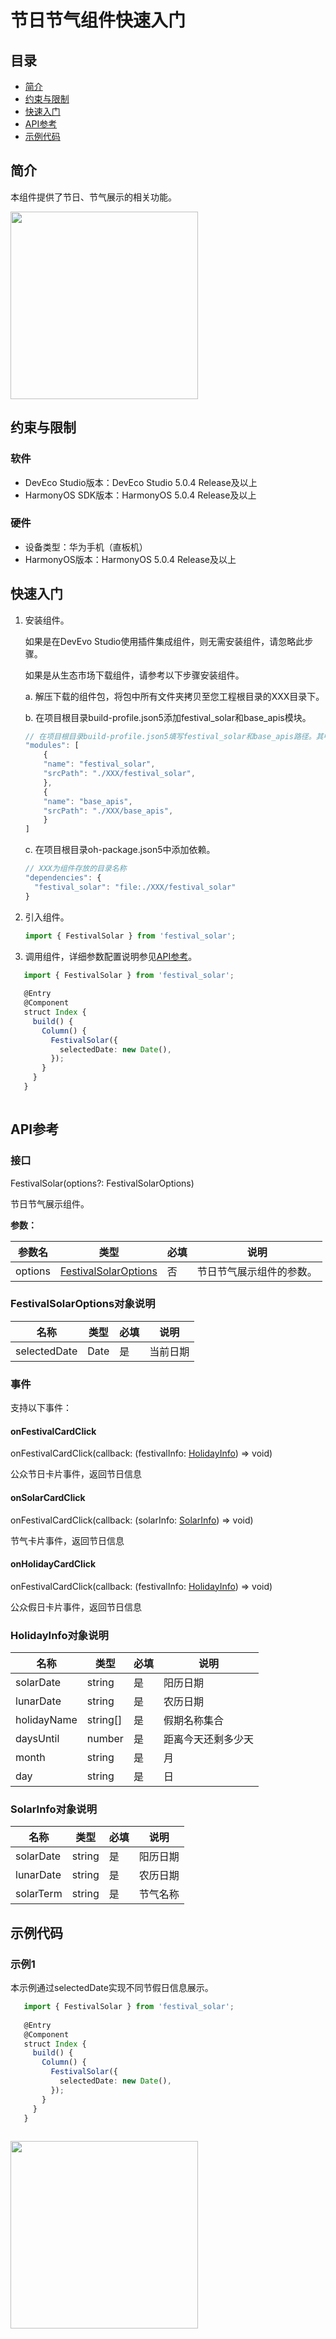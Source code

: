 # 节日节气组件快速入门

## 目录

- [简介](#简介)
- [约束与限制](#约束与限制)
- [快速入门](#快速入门)
- [API参考](#API参考)
- [示例代码](#示例代码)

## 简介

本组件提供了节日、节气展示的相关功能。

<img src="./screenshot/FestivalSolar.png" width="300">

## 约束与限制
### 软件

* DevEco Studio版本：DevEco Studio 5.0.4 Release及以上
* HarmonyOS SDK版本：HarmonyOS 5.0.4 Release及以上

### 硬件

* 设备类型：华为手机（直板机）
* HarmonyOS版本：HarmonyOS 5.0.4 Release及以上

## 快速入门

1. 安装组件。

   如果是在DevEvo Studio使用插件集成组件，则无需安装组件，请忽略此步骤。

   如果是从生态市场下载组件，请参考以下步骤安装组件。

   a. 解压下载的组件包，将包中所有文件夹拷贝至您工程根目录的XXX目录下。

   b. 在项目根目录build-profile.json5添加festival_solar和base_apis模块。

    ```typescript
    // 在项目根目录build-profile.json5填写festival_solar和base_apis路径。其中XXX为组件存放的目录名
    "modules": [
        {
        "name": "festival_solar",
        "srcPath": "./XXX/festival_solar",
        },
        {
        "name": "base_apis",
        "srcPath": "./XXX/base_apis",
        }
    ]
    ```
   c. 在项目根目录oh-package.json5中添加依赖。
    ```typescript
    // XXX为组件存放的目录名称
    "dependencies": {
      "festival_solar": "file:./XXX/festival_solar"
    }
   ```

2. 引入组件。

   ```typescript
   import { FestivalSolar } from 'festival_solar';
   ```

3. 调用组件，详细参数配置说明参见[API参考](#API参考)。

```typescript
   import { FestivalSolar } from 'festival_solar';
   
   @Entry
   @Component
   struct Index {
     build() {
       Column() {
         FestivalSolar({
           selectedDate: new Date(),
         });
       }
     }
   }
   
```

## API参考

### 接口

FestivalSolar(options?: FestivalSolarOptions)

节日节气展示组件。

**参数：**

| 参数名  | 类型                                                  | 必填 | 说明                     |
| ------- | ----------------------------------------------------- | ---- | ------------------------ |
| options | [FestivalSolarOptions](#FestivalSolarOptions对象说明) | 否   | 节日节气展示组件的参数。 |

### FestivalSolarOptions对象说明

| 名称         | 类型 | 必填 | 说明     |
| ------------ | ---- | ---- | -------- |
| selectedDate | Date | 是   | 当前日期 |

### 事件

支持以下事件：

#### onFestivalCardClick

onFestivalCardClick(callback: (festivalInfo: [HolidayInfo](#HolidayInfo对象说明)) => void)

公众节日卡片事件，返回节日信息

#### onSolarCardClick

onFestivalCardClick(callback: (solarInfo: [SolarInfo](#SolarInfo对象说明)) => void)

节气卡片事件，返回节日信息

#### onHolidayCardClick

onFestivalCardClick(callback: (festivalInfo: [HolidayInfo](#HolidayInfo对象说明)) => void)

公众假日卡片事件，返回节日信息

### HolidayInfo对象说明

| 名称        | 类型     | 必填 | 说明               |
| ----------- | -------- | ---- | ------------------ |
| solarDate   | string   | 是   | 阳历日期           |
| lunarDate   | string   | 是   | 农历日期           |
| holidayName | string[] | 是   | 假期名称集合       |
| daysUntil   | number   | 是   | 距离今天还剩多少天 |
| month       | string   | 是   | 月                 |
| day         | string   | 是   | 日                 |

### SolarInfo对象说明

| 名称      | 类型   | 必填 | 说明       |
| --------- | ------ | ---- | ---------- |
| solarDate | string | 是   | 阳历日期   |
| lunarDate | string | 是   | 农历日期   |
| solarTerm | string | 是   | 节气名称 |

## 示例代码

### 示例1

本示例通过selectedDate实现不同节假日信息展示。

```typescript
   import { FestivalSolar } from 'festival_solar';
   
   @Entry
   @Component
   struct Index {
     build() {
       Column() {
         FestivalSolar({
           selectedDate: new Date(),
         });
       }
     }
   }
   
```

<img src="./screenshot/FestivalSolar_3.png" width="300">